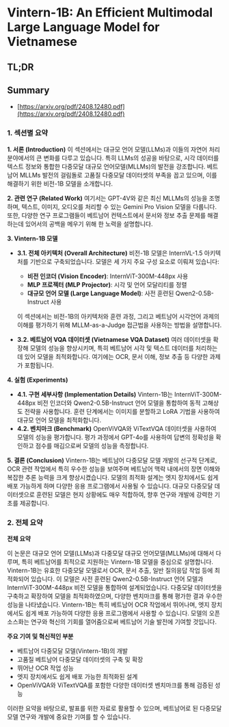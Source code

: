 # Vintern-1B: An Efficient Multimodal Large Language Model for Vietnamese
## TL;DR
## Summary
- [https://arxiv.org/pdf/2408.12480.pdf](https://arxiv.org/pdf/2408.12480.pdf)

### 1. 섹션별 요약

**1. 서론 (Introduction)**
이 섹션에서는 대규모 언어 모델(LLMs)과 이들의 자연어 처리 분야에서의 큰 변화를 다루고 있습니다. 특히 LLMs의 성공을 바탕으로, 시각 데이터를 텍스트 정보와 통합한 다중모달 대규모 언어모델(MLLMs)의 발전을 강조합니다. 베트남어 MLLMs 발전의 걸림돌로 고품질 다중모달 데이터셋의 부족을 꼽고 있으며, 이를 해결하기 위한 비전-1B 모델을 소개합니다.

**2. 관련 연구 (Related Work)**
여기서는 GPT-4V와 같은 최신 MLLMs의 성능을 조명하며, 텍스트, 이미지, 오디오를 처리할 수 있는 Gemini Pro Vision 모델을 다룹니다. 또한, 다양한 연구 프로그램들이 베트남어 컨텍스트에서 문서와 정보 추출 문제를 해결하는데 있어서의 공백을 메우기 위해 한 노력을 설명합니다.

**3. Vintern-1B 모델**
- **3.1. 전체 아키텍처 (Overall Architecture)**
  비전-1B 모델은 InternVL-1.5 아키텍처를 기반으로 구축되었습니다. 모델은 세 가지 주요 구성 요소로 이뤄져 있습니다:
  - **비전 인코더 (Vision Encoder)**: InternViT-300M-448px 사용
  - **MLP 프로젝터 (MLP Projector)**: 시각 및 언어 모달리티를 정렬
  - **대규모 언어 모델 (Large Language Model)**: 사전 훈련된 Qwen2-0.5B-Instruct 사용

  이 섹션에서는 비전-1B의 아키텍처와 훈련 과정, 그리고 베트남어 시각언어 과제의 이해를 평가하기 위해 MLLM-as-a-Judge 접근법을 사용하는 방법을 설명합니다.

- **3.2. 베트남어 VQA 데이터셋 (Vietnamese VQA Dataset)**
  여러 데이터셋을 확장해 모델의 성능을 향상시키며, 특히 베트남어 시각 및 텍스트 데이터를 처리하는 데 있어 모델을 최적화합니다. 여기에는 OCR, 문서 이해, 정보 추출 등 다양한 과제가 포함됩니다.

**4. 실험 (Experiments)**
- **4.1. 구현 세부사항 (Implementation Details)**
  Vintern-1B는 InternViT-300M-448px 비전 인코더와 Qwen2-0.5B-Instruct 언어 모델을 통합하여 동적 고해상도 전략을 사용합니다. 훈련 단계에서는 이미지를 분할하고 LoRA 기법을 사용하여 대규모 언어 모델을 최적화합니다.
- **4.2. 벤치마크 (Benchmark)**
  OpenViVQA와 ViTextVQA 데이터셋을 사용하여 모델의 성능을 평가합니다. 평가 과정에서 GPT-4o를 사용하여 답변의 정확성을 확인하고 점수를 매김으로써 모델의 성능을 측정합니다.

**5. 결론 (Conclusion)**
Vintern-1B는 베트남어 다중모달 모델 개발의 선구적 단계로, OCR 관련 작업에서 특히 우수한 성능을 보여주며 베트남어 맥락 내에서의 장면 이해와 복잡한 추론 능력을 크게 향상시켰습니다. 모델의 최적화 설계는 엣지 장치에서도 쉽게 배포 가능하게 하며 다양한 응용 프로그램에서 사용될 수 있습니다. 대규모 다중모달 데이터셋으로 훈련된 모델은 현지 상황에도 매우 적합하여, 향후 연구와 개발에 강력한 기초를 제공합니다.

### 2. 전체 요약

**전체 요약**

이 논문은 대규모 언어 모델(LLMs)과 다중모달 대규모 언어모델(MLLMs)에 대해서 다루며, 특히 베트남어를 최적으로 지원하는 Vintern-1B 모델을 중심으로 설명합니다. Vintern-1B는 유효한 다중모달 모델로서 OCR, 문서 추출, 일반 질의응답 작업 등에 최적화되어 있습니다. 이 모델은 사전 훈련된 Qwen2-0.5B-Instruct 언어 모델과 InternViT-300M-448px 비전 모델을 통합하여 설계되었습니다. 다중모달 데이터셋을 구축하고 확장하여 모델을 최적화하였으며, 다양한 벤치마크를 통해 평가한 결과 우수한 성능을 나타냈습니다. Vintern-1B는 특히 베트남어 OCR 작업에서 뛰어나며, 엣지 장치에서도 쉽게 배포 가능하여 다양한 응용 프로그램에서 사용할 수 있습니다. 모델의 오픈소스화는 연구와 혁신의 기회를 열어줌으로써 베트남어 기술 발전에 기여할 것입니다.

**주요 기여 및 혁신적인 부분**
- 베트남어 다중모달 모델(Vintern-1B)의 개발
- 고품질 베트남어 다중모달 데이터셋의 구축 및 확장
- 뛰어난 OCR 작업 성능
- 엣지 장치에서도 쉽게 배포 가능한 최적화된 설계
- OpenViVQA와 ViTextVQA를 포함한 다양한 데이터셋 벤치마크를 통해 검증된 성능

이러한 요약을 바탕으로, 발표를 위한 자료로 활용할 수 있으며, 베트남어로 된 다중모달 모델 연구와 개발에 중요한 기여를 할 수 있습니다.
